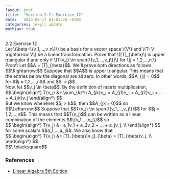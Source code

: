 ```yaml
---
layout: post
title:  "Section 2.2: Exercise 12"
date:   2024-08-17 01:01:36 -0700
categories: jekyll update
mathjax: true
---
```

<div class="ydiv">
2.2 Exercise 12
</div>
<div class="ybdiv">
Let \(\beta=\{v_1,...,v_n\}\) be a basis for a vector space \(V\) and \(T: V \rightarrow V\) be a linear transformation. Prove that \([T]_{\beta}\) is upper triangular if and only if \(T(v_j) \in span(\{v_1,...,v_j\})\) for \(j = 1,2,...,n.\)
</div>
Proof: Let $$A = [T]_{\beta}$$. We'll prove both directions as follows:<br>
$$\Rightarrow:$$ Suppose that $$A$$ is upper triangular. This means that the entries below the diagonal are all zero. In other words, $$A_{ij} = 0$$ for $$j = 1,2,...,n$$ and  $$i > j$$. 
<br>
Now, let $$v_j \in \beta$$. By the definition of matrix multiplication, 
<div>
$$
\begin{align*}
T(v_j) &= \sum_{k}^n A_{jk}v_j = A_{j1}v_j + A_{j2}v_j + ... + A_{jn}v_j
\end{align*}
$$
</div>
But we know whenever $$j > k$$, then $$A_{jk = 0}$$ so 
<br>
$$\Leftarrow:$$ Suppose that $$T(v_j) \in span(\{v_1,...,v_j\})$$ for $$j = 1,2,...,n$$. This means that $$T(v_j)$$ can be written as a linear combination of the elements $$\{v_1,...,v_j\}$$ so 
<div>
$$
\begin{align*}
T(v_j) &= a_1v_1 + a_2v_2 + ... + a_jv_j. \\
\end{align*}
$$
</div>
for some scalars $$a_1,...,a_j$$. We also know that
<div>
$$
\begin{align*}
T(v_j) &= [T]_{\beta}[v_j]_{\beta} = [T]_{\beta}v_j. \\
\end{align*}
$$
</div>
$$\ \blacksquare$$

<br>
<!------------------------------------------------------------------------------------>
<h3>References</h3>
<ul>
<li><a href="https://www.amazon.com/Linear-Algebra-5th-Stephen-Friedberg/dp/0134860241/ref=tmm_hrd_swatch_0?_encoding=UTF8&qid=&sr=">Linear Algebra 5th Edition</a></li>
</ul>
























